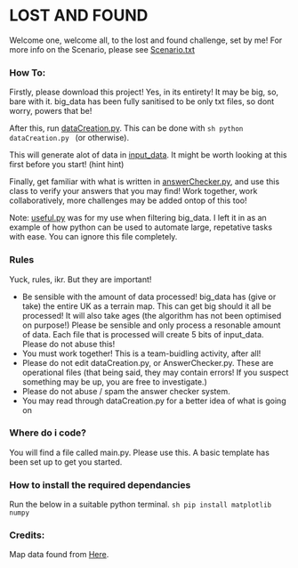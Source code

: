 # LOST AND FOUND
Welcome one, welcome all, to the lost and found challenge, set by me!
For more info on the Scenario, please see [Scenario.txt](Scenario.txt)

### How To:
Firstly, please download this project! Yes, in its entirety! It may be big, so, bare with it. big_data has been fully sanitised to be only txt files, so dont worry, powers that be!

After this, run [dataCreation.py](dataCreation.py). This can be done with
`sh
python dataCreation.py
`
(or otherwise). 

This will generate alot of data in [input_data](input_data/). It might be worth looking at this first before you start! (hint hint)

Finally, get familiar with what is written in [answerChecker.py](answerChecker.py), and use this class to verify your answers that you may find! Work together, work collaboratively, more challenges may be added ontop of this too!


Note: [useful.py](useful.py) was for my use when filtering big_data. I left it in as an example of how python can be used to automate large, repetative tasks with ease. You can ignore this file completely. 


### Rules
Yuck, rules, ikr. But they are important!
- Be sensible with the amount of data processed! big_data has (give or take) the entire UK as a terrain map. This can get big should it all be processed! It will also take ages (the algorithm has not been optimised on purpose!) Please be sensible and only process a resonable amount of data. Each file that is processed will create 5 bits of input_data. Please do not abuse this!
- You must work together! This is a team-buidling activity, after all! 
- Please do not edit dataCreation.py, or AnswerChecker.py. These are operational files (that being said, they may contain errors! If you suspect something may be up, you are free to investigate.)
- Please do not abuse / spam the answer checker system. 
- You may read through dataCreation.py for a better idea of what is going on 

### Where do i code?
You will find a file called main.py. Please use this. A basic template has been set up to get you started. 

### How to install the required dependancies
Run the below in a suitable python terminal.
`sh
pip install matplotlib numpy
`

### Credits:
Map data found from [Here](https://osdatahub.os.uk/downloads/open).

